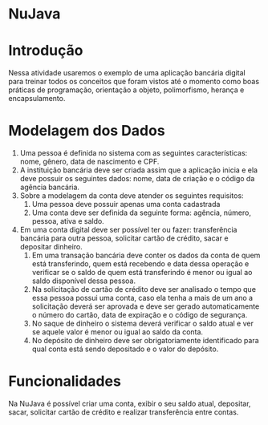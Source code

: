 # NuJava

# Introdução

Nessa atividade usaremos o exemplo de uma aplicação bancária digital para treinar todos os conceitos que foram vistos até o momento como boas práticas de programação, orientação a objeto, polimorfismo, herança e encapsulamento.

# Modelagem dos Dados

1. Uma pessoa é definida no sistema com as seguintes características: nome, gênero,  data de nascimento e CPF.
2. A instituição bancária deve ser criada assim que a aplicação inicia e ela deve possuir os seguintes dados: nome, data de criação e o código da agência bancária.
3. Sobre a modelagem da conta deve atender os seguintes requisitos:
    1. Uma pessoa deve possuir apenas uma conta cadastrada
    2. Uma conta deve ser definida da seguinte forma: agência, número, pessoa, ativa e saldo.
4. Em uma conta digital deve ser possível ter ou fazer: transferência bancária para outra pessoa, solicitar cartão de crédito, sacar e depositar dinheiro. 
    1. Em uma transação bancária deve conter os dados da conta de quem está transferindo, quem está recebendo e data dessa operação e verificar se o saldo de quem está transferindo é menor ou igual ao saldo disponível dessa pessoa.
    2. Na solicitação de cartão de crédito deve ser analisado o tempo que essa pessoa possui uma conta, caso ela tenha a mais de um ano a solicitação deverá ser aprovada e deve ser gerado automaticamente o número do cartão, data de expiração e o código de segurança.
    3. No saque de dinheiro o sistema deverá verificar o saldo atual e ver se aquele valor é menor ou igual ao saldo da conta.
    4. No depósito de dinheiro deve ser obrigatoriamente identificado para qual conta está sendo depositado e o valor do depósito. 

# Funcionalidades

Na NuJava é possível criar uma conta, exibir o seu saldo atual, depositar, sacar, solicitar cartão de crédito e realizar transferência entre contas.
